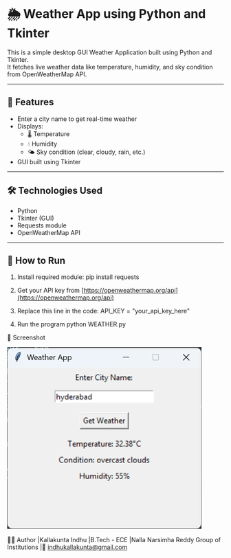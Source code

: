 # 🌦️ Weather App using Python and Tkinter

This is a simple desktop GUI Weather Application built using Python and Tkinter.  
It fetches live weather data like temperature, humidity, and sky condition from OpenWeatherMap API.

---

## 📌 Features
- Enter a city name to get real-time weather
- Displays:
  - 🌡 Temperature
  - 💧 Humidity
  - 🌤 Sky condition (clear, cloudy, rain, etc.)
- GUI built using Tkinter

---

## 🛠 Technologies Used
- Python
- Tkinter (GUI)
- Requests module
- OpenWeatherMap API

---

## 🚀 How to Run

1. Install required module:
   pip install requests

2. Get your API key from [https://openweathermap.org/api](https://openweathermap.org/api)

3. Replace this line in the code: API_KEY = "your_api_key_here"

4. Run the program
python WEATHER.py

📸 Screenshot

![Weather App GUI](Screenshot%202025-07-12%20160611.png)



👩‍💻 Author
|Kallakunta Indhu
|B.Tech - ECE
|Nalla Narsimha Reddy Group of Institutions
|📧 indhukallakunta@gmail.com
